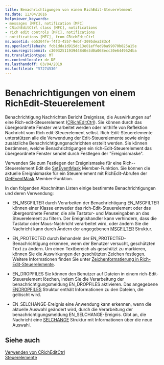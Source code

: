```yaml
---
title: Benachrichtigungen von einem RichEdit-Steuerelement
ms.date: 11/04/2016
helpviewer_keywords:
- messages [MFC], notification [MFC]
- CRichEditCtrl class [MFC], notifications
- rich edit controls [MFC], notifications
- notifications [MFC], from CRichEditCtrl
ms.assetid: eb5304fe-f4f3-4557-9ebf-3095dea383c4
ms.openlocfilehash: fcb1dda1d915dc13e01effed9ba99070b825a15e
ms.sourcegitcommit: c3093251193944840e3d0a068ecc30e6449624ba
ms.translationtype: MT
ms.contentlocale: de-DE
ms.lasthandoff: 03/04/2019
ms.locfileid: "57274530"
---
```

# <a name="notifications-from-a-rich-edit-control"></a>Benachrichtigungen von einem RichEdit-Steuerelement

Benachrichtigung Nachrichten Bericht Ereignisse, die Auswirkungen auf eine Rich-edit-Steuerelement ([CRichEditCtrl](../mfc/reference/cricheditctrl-class.md)). Sie können durch das übergeordnete Fenster verarbeitet werden oder mithilfe von Reflektion Nachricht vom Rich edit-Steuerelement selbst. Rich-Edit-Steuerelemente unterstützen alle die Verwendung der Edit-Steuerelemente sowie einige zusätzliche Benachrichtigungsnachrichten erstellt werden. Sie können bestimmen, welche Benachrichtigungen ein rich-Edit-Steuerelement das übergeordnete Fenster sendet durch Festlegen der "Ereignismaske".

Verwenden Sie zum Festlegen der Ereignismaske für eine Rich--Steuerelement Edit die [SetEventMask](../mfc/reference/cricheditctrl-class.md#seteventmask) Member-Funktion. Sie können die aktuelle Ereignismaske für ein Steuerelement mit RichEdit-Abrufen der [GetEventMask](../mfc/reference/cricheditctrl-class.md#geteventmask) Member-Funktion.

In den folgenden Abschnitten Listen einige bestimmte Benachrichtigungen und deren Verwendung:

- EN_MSGFILTER durch Verarbeiten der Benachrichtigung EN_MSGFILTER können einer Klasse entweder das rich-Edit-Steuerelement oder das übergeordnete Fenster, die alle Tastatur- und Mauseingaben an das Steuerelement zu filtern. Der Ereignishandler kann verhindern, dass die Tastatur oder Maus-Nachricht verarbeitet wird, oder ändern Sie die Nachricht kann durch Ändern der angegebenen [MSGFILTER](/windows/desktop/api/richedit/ns-richedit-_msgfilter) Struktur.

- EN_PROTECTED durch Behandeln der EN_PROTECTED-Benachrichtigung erkennen, wenn der Benutzer versucht, geschützten Text zu ändern. Um einen Textbereich als geschützt zu markieren, können Sie die Auswirkungen der geschützten Zeichen festlegen. Weitere Informationen finden Sie unter [Zeichenformatierung in Rich-Edit-Steuerelemente](../mfc/character-formatting-in-rich-edit-controls.md).

- EN_DROPFILES Sie können den Benutzer auf Dateien in einem rich-Edit-Steuerelement löschen, indem Sie die Verarbeitung der benachrichtigungsmeldung EN_DROPFILES aktivieren. Das angegebene [ENDROPFILES](/windows/desktop/api/richedit/ns-richedit-_endropfiles) Struktur enthält Informationen zu den Dateien, die gelöscht wird.

- EN_SELCHANGE-Ereignis eine Anwendung kann erkennen, wenn die aktuelle Auswahl geändert wird, durch die Verarbeitung der benachrichtigungsmeldung EN_SELCHANGE-Ereignis. Gibt an, die Nachricht eine [SELCHANGE](/windows/desktop/api/richedit/ns-richedit-_selchange) Struktur mit Informationen über die neue Auswahl.

## <a name="see-also"></a>Siehe auch

[Verwenden von CRichEditCtrl](../mfc/using-cricheditctrl.md)<br/>
[Steuerelemente](../mfc/controls-mfc.md)
